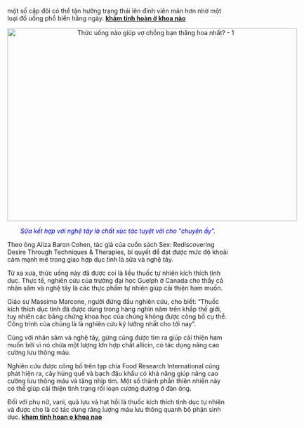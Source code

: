 <p>một số cặp đôi có thể tận hưởng trạng thái lên đỉnh viên mãn hơn nhờ một loại đồ uống phổ biển hằng ngày. <strong><a href="http://phathaiantoanhcm.com/kham-tinh-hoan-o-khoa-nao-tai-benh-vien-171.html">khám tinh hoàn ở khoa nào</a></strong></p>

<p style="text-align:center"><img alt="Thức uống nào giúp vợ chồng bạn thăng hoa nhất? - 1" class="news-image" src="http://image.24h.com.vn/upload/4-2017/images/2017-10-11/1507683642-150708479815641-anh.jpg" style="border:0px; height:440px; max-width:660px; width:660px" /></p>

<p style="text-align:center"><span style="color:rgb(0, 0, 204)"><em>Sữa kết hợp với nghệ tây là chất xúc tác tuyệt vời cho &quot;chuyện ấy&quot;.</em></span></p>

<p>Theo ông Aliza Baron Cohen, tác giả của cuốn sách Sex: Rediscovering Desire Through Techniques &amp; Therapies, bí quyết để đạt được mức độ khoải cảm mạnh mẽ trong giao hợp dục tình là sữa và nghệ tây.</p>

<p>Từ xa xưa, thức uống này đã được coi là liều thuốc tự nhiên kích thích tình dục. Thực tế, nghiên cứu của trường đại học Guelph ở Canada cho thấy cả nhân sâm và nghệ tây là các thực phẩm tự nhiên giúp cải thiện ham muốn.</p>

<p>Giáo sư Massimo Marcone, người đứng đầu nghiên cứu, cho biết: &ldquo;Thuốc kích thích dục tình đã được dùng trong hàng nghìn năm trên khắp thế giới, tuy nhiên các bằng chứng khoa học của chúng không được công bố cụ thể. Công trình của chúng là là nghiên cứu kỹ lưỡng nhất cho tới nay&rdquo;.</p>

<p>Cùng với nhân sâm và nghệ tây, gừng cũng được tìm ra giúp cải thiện ham muốn bởi vì nó chứa một lượng lớn hợp chất allicin, có tác dụng nâng cao cường lưu thông máu.</p>

<p>Nghiên cứu được công bố trên tạp chia Food Research International cũng phát hiện ra, cây húng quế và bạch đậu khấu có khả năng giúp nâng cao cường lưu thông máu và tăng nhịp tim. Một số thành phần thiên nhiên này có thể giúp cải thiện tình trạng rối loạn cương dương ở đàn ông.</p>

<p>Đối với phụ nữ, vani, quả lựu và hạt hồi là thuốc kích thích tình dục tự nhiên và được cho là có tác dụng răng lượng máu lưu thông quanh bộ phận sinh dục. <a href="http://phathaiantoanhcm.com/kham-tinh-hoan-o-khoa-nao-tai-benh-vien-171.html"><strong>kham tinh hoan o khoa nao</strong></a></p>
